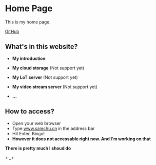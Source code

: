 # Home Page

This is my home page.

[GitHub](https://github.com/samchugit/HomePage)



## What's in this website?

- **My introduction**

- **My cloud storage** (Not support yet)

- **My LoT server** (Not support yet)

- **My video stream server** (Not support yet)

- **...**

  

## How to access?

- Open your web browser
- Type www.samchu.cn in the address bar
- Hit Enter, Bingo!
- **However it does not accessable right now. And I'm working on that**



**There is pretty much I shoud do**

←_←